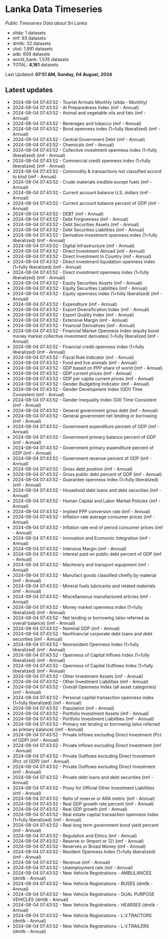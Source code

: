 # Lanka Data Timeseries
*Public Timeseries Data about Sri Lanka*

* sltda: 1 datasets
* imf: 93 datasets
* dmtlk: 32 datasets
* cbsl: 1,891 datasets
* adb: 609 datasets
* world_bank: 1,535 datasets
* TOTAL: **4,161** datasets

Last Updated: **07:51 AM, Sunday, 04 August, 2024**

## Latest updates

* 2024-08-04 07:43:52 - Tourist Arrivals Monthly (sltda - Monthly)
* 2024-08-04 07:43:52 - AI Preparedness Index (imf - Annual)
* 2024-08-04 07:43:52 - Animal and vegetable oils and fats (imf - Annual)
* 2024-08-04 07:43:52 - Beverages and tobacco (imf - Annual)
* 2024-08-04 07:43:52 - Bond openness index (1=fully liberalized) (imf - Annual)
* 2024-08-04 07:43:52 - Central Government Debt (imf - Annual)
* 2024-08-04 07:43:52 - Chemicals (imf - Annual)
* 2024-08-04 07:43:52 - Collective investment openness index (1=fully liberalized) (imf - Annual)
* 2024-08-04 07:43:52 - Commercial credit openness index (1=fully liberalized) (imf - Annual)
* 2024-08-04 07:43:52 - Commodity & transactions not classified accord to kind (imf - Annual)
* 2024-08-04 07:43:52 - Crude materials inedible except fuels (imf - Annual)
* 2024-08-04 07:43:52 - Current account balance U.S. dollars (imf - Annual)
* 2024-08-04 07:43:52 - Current account balance percent of GDP (imf - Annual)
* 2024-08-04 07:43:52 - DEBT (imf - Annual)
* 2024-08-04 07:43:52 - Debt Forgiveness (imf - Annual)
* 2024-08-04 07:43:52 - Debt Securities Assets (imf - Annual)
* 2024-08-04 07:43:52 - Debt Securities Liabilities (imf - Annual)
* 2024-08-04 07:43:52 - Derivative investment openness index (1=fully liberalized) (imf - Annual)
* 2024-08-04 07:43:52 - Digital Infrastructure (imf - Annual)
* 2024-08-04 07:43:52 - Direct Investment Abroad (imf - Annual)
* 2024-08-04 07:43:52 - Direct Investment In Country (imf - Annual)
* 2024-08-04 07:43:52 - Direct investment liquidation openness index (1=fully liberalized) (imf - Annual)
* 2024-08-04 07:43:52 - Direct investment openness index (1=fully liberalized) (imf - Annual)
* 2024-08-04 07:43:52 - Equity Securities Assets (imf - Annual)
* 2024-08-04 07:43:52 - Equity Securities Liabilities (imf - Annual)
* 2024-08-04 07:43:52 - Equity openness index (1=fully liberalized) (imf - Annual)
* 2024-08-04 07:43:52 - Expenditure (imf - Annual)
* 2024-08-04 07:43:52 - Export Diversification Index (imf - Annual)
* 2024-08-04 07:43:52 - Export Quality Index (imf - Annual)
* 2024-08-04 07:43:52 - Extensive Margin (imf - Annual)
* 2024-08-04 07:43:52 - Financial Derivatives (imf - Annual)
* 2024-08-04 07:43:52 - Financial Market Openness Index (equity bond money market collective investment derivates) 1=fully liberalized (imf - Annual)
* 2024-08-04 07:43:52 - Financial credit openness index (1=fully liberalized) (imf - Annual)
* 2024-08-04 07:43:52 - Fiscal Rule Indicator (imf - Annual)
* 2024-08-04 07:43:52 - Food and live animals (imf - Annual)
* 2024-08-04 07:43:52 - GDP based on PPP share of world (imf - Annual)
* 2024-08-04 07:43:52 - GDP current prices (imf - Annual)
* 2024-08-04 07:43:52 - GDP per capita current prices (imf - Annual)
* 2024-08-04 07:43:52 - Gender Budgeting Indicator (imf - Annual)
* 2024-08-04 07:43:52 - Gender Development Index (GDI) Time Consistent (imf - Annual)
* 2024-08-04 07:43:52 - Gender Inequality Index (GII) Time Consistent (imf - Annual)
* 2024-08-04 07:43:52 - General government gross debt (imf - Annual)
* 2024-08-04 07:43:52 - General government net lending or borrowing (imf - Annual)
* 2024-08-04 07:43:52 - Government expenditure percent of GDP (imf - Annual)
* 2024-08-04 07:43:52 - Government primary balance percent of GDP (imf - Annual)
* 2024-08-04 07:43:52 - Government primary expenditure percent of GDP (imf - Annual)
* 2024-08-04 07:43:52 - Government revenue percent of GDP (imf - Annual)
* 2024-08-04 07:43:52 - Gross debt position (imf - Annual)
* 2024-08-04 07:43:52 - Gross public debt percent of GDP (imf - Annual)
* 2024-08-04 07:43:52 - Guarantee openness index (1=fully liberalized) (imf - Annual)
* 2024-08-04 07:43:52 - Household debt loans and debt securities (imf - Annual)
* 2024-08-04 07:43:52 - Human Capital and Labor Market Policies (imf - Annual)
* 2024-08-04 07:43:52 - Implied PPP conversion rate (imf - Annual)
* 2024-08-04 07:43:52 - Inflation rate average consumer prices (imf - Annual)
* 2024-08-04 07:43:52 - Inflation rate end of period consumer prices (imf - Annual)
* 2024-08-04 07:43:52 - Innovation and Economic Integration (imf - Annual)
* 2024-08-04 07:43:52 - Intensive Margin (imf - Annual)
* 2024-08-04 07:43:52 - Interest paid on public debt percent of GDP (imf - Annual)
* 2024-08-04 07:43:52 - Machinery and transport equipment (imf - Annual)
* 2024-08-04 07:43:52 - Manufact goods classified chiefly by material (imf - Annual)
* 2024-08-04 07:43:52 - Mineral fuels lubricants and related materials (imf - Annual)
* 2024-08-04 07:43:52 - Miscellaneous manufactured articles (imf - Annual)
* 2024-08-04 07:43:52 - Money market openness index (1=fully liberalized) (imf - Annual)
* 2024-08-04 07:43:52 - Net lending or borrowing (also referred as overall balance) (imf - Annual)
* 2024-08-04 07:43:52 - Nominal GDP (imf - Annual)
* 2024-08-04 07:43:52 - Nonfinancial corporate debt loans and debt securities (imf - Annual)
* 2024-08-04 07:43:52 - Nonresident Openness Index (1=fully liberalized) (imf - Annual)
* 2024-08-04 07:43:52 - Openness of Capital Inflows Index (1=fully liberalized) (imf - Annual)
* 2024-08-04 07:43:52 - Openness of Capital Outflows Index (1=fully liberalized) (imf - Annual)
* 2024-08-04 07:43:52 - Other Investment Assets (imf - Annual)
* 2024-08-04 07:43:52 - Other Investment Liabilities (imf - Annual)
* 2024-08-04 07:43:52 - Overall Openness Index (all asset categories) (imf - Annual)
* 2024-08-04 07:43:52 - Personal capital transaction openness index (1=fully liberalized) (imf - Annual)
* 2024-08-04 07:43:52 - Population (imf - Annual)
* 2024-08-04 07:43:52 - Portfolio Investment Assets (imf - Annual)
* 2024-08-04 07:43:52 - Portfolio Investment Liabilities (imf - Annual)
* 2024-08-04 07:43:52 - Primary net lending or borrowing (also referred as primary balance) (imf - Annual)
* 2024-08-04 07:43:52 - Private Inflows excluding Direct Investment (Pct. of GDP) (imf - Annual)
* 2024-08-04 07:43:52 - Private Inflows excluding Direct Investment (imf - Annual)
* 2024-08-04 07:43:52 - Private Outflows excluding Direct Investment (Pct. of GDP) (imf - Annual)
* 2024-08-04 07:43:52 - Private Outflows excluding Direct Investment (imf - Annual)
* 2024-08-04 07:43:52 - Private debt loans and debt securities (imf - Annual)
* 2024-08-04 07:43:52 - Proxy for Official Other Investment Liabilities (imf - Annual)
* 2024-08-04 07:43:52 - Ratio of reserve or ARA metric (imf - Annual)
* 2024-08-04 07:43:52 - Real GDP growth rate percent (imf - Annual)
* 2024-08-04 07:43:52 - Real GDP growth (imf - Annual)
* 2024-08-04 07:43:52 - Real estate capital transaction openness index (1=fully liberalized) (imf - Annual)
* 2024-08-04 07:43:52 - Real long term government bond yield percent (imf - Annual)
* 2024-08-04 07:43:52 - Regulation and Ethics (imf - Annual)
* 2024-08-04 07:43:52 - Reserve or (Import or 12) (imf - Annual)
* 2024-08-04 07:43:52 - Reserves or Broad Money (imf - Annual)
* 2024-08-04 07:43:52 - Resident Openness Index (1=fully liberalized) (imf - Annual)
* 2024-08-04 07:43:52 - Revenue (imf - Annual)
* 2024-08-04 07:43:52 - Unemployment rate (imf - Annual)
* 2024-08-04 07:43:52 - New Vehicle Registrations - AMBULANCES (dmtlk - Annual)
* 2024-08-04 07:43:52 - New Vehicle Registrations - BUSES (dmtlk - Annual)
* 2024-08-04 07:43:52 - New Vehicle Registrations - DUAL PURPOSE VEHICLES (dmtlk - Annual)
* 2024-08-04 07:43:52 - New Vehicle Registrations - HEARSES (dmtlk - Annual)
* 2024-08-04 07:43:52 - New Vehicle Registrations - L.V.TRACTORS (dmtlk - Annual)
* 2024-08-04 07:43:52 - New Vehicle Registrations - L.V.TRAILERS (dmtlk - Annual)